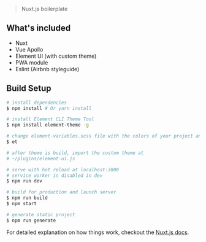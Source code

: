 > Nuxt.js boilerplate

## What's included

- Nuxt
- Vue Apollo
- Element UI (with custom theme)
- PWA module
- Eslint (Airbnb styleguide)


## Build Setup

``` bash
# install dependencies
$ npm install # Or yarn install

# install Element CLI Theme Tool
$ npm install element-theme -g

# change element-variables.scss file with the colors of your project and then
$ et

# after theme is build, import the custom theme at
# ~/plugins/element-ui.js

# serve with hot reload at localhost:3000
# service worker is disabled in dev
$ npm run dev

# build for production and launch server
$ npm run build
$ npm start

# generate static project
$ npm run generate
```

For detailed explanation on how things work, checkout the [Nuxt.js docs](https://github.com/nuxt/nuxt.js).
